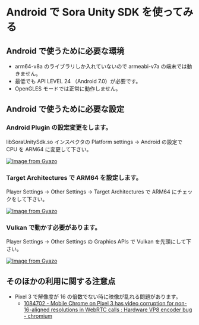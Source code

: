 # Android で Sora Unity SDK を使ってみる

## Android で使うために必要な環境

- arm64-v8a のライブラリしか入れていないので armeabi-v7a の端末では動きません。
- 最低でも API LEVEL 24 （Android 7.0）が必要です。
- OpenGLES モードでは正常に動作しません。

## Android で使うために必要な設定

### Android Plugin の設定変更をします。

libSoraUnitySdk.so インスペクタの Platform settings -> Android の設定で CPU を ARM64 に変更して下さい。

[![Image from Gyazo](https://i.gyazo.com/42042dcc7dd506c1b42f0e7092992afc.png)](https://gyazo.com/42042dcc7dd506c1b42f0e7092992afc)

### Target Architectures で ARM64 を設定します。

Player Settings -> Other Settings -> Target Architectures で ARM64 にチェックをして下さい。

[![Image from Gyazo](https://i.gyazo.com/0bf7c9c091c635aa37084900aaff6fa0.png)](https://gyazo.com/0bf7c9c091c635aa37084900aaff6fa0)

### Vulkan で動かす必要があります。

Player Settings -> Other Settings の Graphics APIs で Vulkan を先頭にして下さい。

[![Image from Gyazo](https://i.gyazo.com/c13c6c9f600eb37d9d3b55caae30f190.png)](https://gyazo.com/c13c6c9f600eb37d9d3b55caae30f190)

## そのほかの利用に関する注意点

- Pixel 3 で解像度が 16 の倍数でない時に映像が乱れる問題があります。
  - [1084702 - Mobile Chrome on Pixel 3 has video corruption for non-16-aligned resolutions in WebRTC calls : Hardware VP8 encoder bug - chromium](https://bugs.chromium.org/p/chromium/issues/detail?id=1084702)
